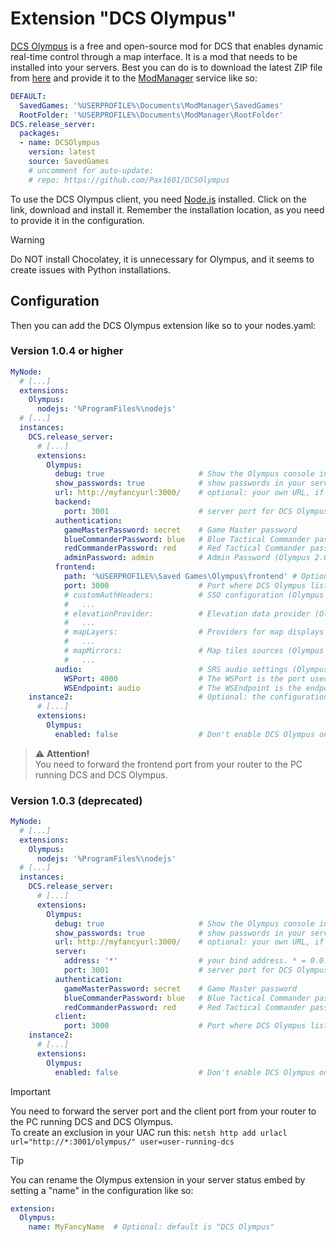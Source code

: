 # Extension "DCS Olympus"
[DCS Olympus](https://github.com/Pax1601/DCSOlympus) is a free and open-source mod for DCS that enables dynamic 
real-time control through a map interface. It is a mod that needs to be installed into your servers. Best you can do
is to download the latest ZIP file from [here](https://github.com/Pax1601/DCSOlympus/releases/latest) and provide it to the [ModManager](../../services/modmanager/README.md) service like so:
```yaml
DEFAULT:
  SavedGames: '%USERPROFILE%\Documents\ModManager\SavedGames'
  RootFolder: '%USERPROFILE%\Documents\ModManager\RootFolder'
DCS.release_server:
  packages:
  - name: DCSOlympus
    version: latest
    source: SavedGames
    # uncomment for auto-update:
    # repo: https://github.com/Pax1601/DCSOlympus
```
To use the DCS Olympus client, you need [Node.js](https://nodejs.org/download/release/latest-v20.x/) installed.
Click on the link, download and install it. Remember the installation location, as you need to provide it in the 
configuration.

> [!WARNING]
> Do NOT install Chocolatey, it is unnecessary for Olympus, and it seems to create issues with Python installations.

## Configuration
Then you can add the DCS Olympus extension like so to your nodes.yaml:

### Version 1.0.4 or higher
```yaml
MyNode:
  # [...]
  extensions:
    Olympus:
      nodejs: '%ProgramFiles%\nodejs'
  # [...]
  instances:
    DCS.release_server:
      # [...]
      extensions:
        Olympus:
          debug: true                     # Show the Olympus console in the DCSSB console, default = false
          show_passwords: true            # show passwords in your server status embed (default: false)
          url: http://myfancyurl:3000/    # optional: your own URL, if available
          backend:
            port: 3001                    # server port for DCS Olympus internal communication (needs to be unique)                   
          authentication:
            gameMasterPassword: secret    # Game Master password
            blueCommanderPassword: blue   # Blue Tactical Commander password
            redCommanderPassword: red     # Red Tactical Commander password
            adminPassword: admin          # Admin Password (Olympus 2.0)
          frontend:
            path: '%USERPROFILE%\Saved Games\Olympus\frontend' # Optional: path to the Olympus frontend. This is only needed if you are using the official installer. ModManager users don't need this.
            port: 3000                    # Port where DCS Olympus listens for client access (needs to be unique)
            # customAuthHeaders:          # SSO configuration (Olympus 2.0), see Olympus documentation
            #   ...
            # elevationProvider:          # Elevation data provider (Olympus 2.0), see Olympus documentation
            #   ...
            # mapLayers:                  # Providers for map displays (Olympus 2.0), see Olympus documemtation
            #   ...
            # mapMirrors:                 # Map tiles sources (Olympus 2.0), see Olympus documentation
            #   ...
          audio:                          # SRS audio settings (Olympus 2.0)
            WSPort: 4000                  # The WSPort is the port used by the web interface to connect to the audio backend WebSocket. It should be available and not used by other processes.
            WSEndpoint: audio             # The WSEndpoint is the endpoint used by the web interface to connect to the audio backend WebSocket when using a reverse proxy. A websocket proxy should be set up to forward requests from this endpoint to WSPort.
    instance2:                            # Optional: the configuration of other instances would be added here
      # [...]
      extensions:
        Olympus:
          enabled: false                  # Don't enable DCS Olympus on your instance2
```
> ⚠️ **Attention!**<br>
> You need to forward the frontend port from your router to the PC running DCS and DCS Olympus.

### Version 1.0.3 (deprecated)
```yaml
MyNode:
  # [...]
  extensions:
    Olympus:
      nodejs: '%ProgramFiles%\nodejs'
  # [...]
  instances:
    DCS.release_server:
      # [...]
      extensions:
        Olympus:
          debug: true                     # Show the Olympus console in the DCSSB console, default = false
          show_passwords: true            # show passwords in your server status embed (default: false)
          url: http://myfancyurl:3000/    # optional: your own URL, if available
          server:
            address: '*'                  # your bind address. * = 0.0.0.0, use localhost for local only setups
            port: 3001                    # server port for DCS Olympus internal communication (needs to be unique)                   
          authentication:
            gameMasterPassword: secret    # Game Master password
            blueCommanderPassword: blue   # Blue Tactical Commander password
            redCommanderPassword: red     # Red Tactical Commander password
          client:
            port: 3000                    # Port where DCS Olympus listens for client access (needs to be unique)
    instance2:
      # [...]
      extensions:
        Olympus:
          enabled: false                  # Don't enable DCS Olympus on your instance2
```
> [!IMPORTANT]
> You need to forward the server port and the client port from your router to the PC running DCS and DCS Olympus.<br>
> To create an exclusion in your UAC run this: `netsh http add urlacl url="http://*:3001/olympus/" user=user-running-dcs`

> [!TIP]
> You can rename the Olympus extension in your server status embed by setting a "name" in the configuration like so:
> ```yaml
> extension:
>   Olympus:
>     name: MyFancyName  # Optional: default is "DCS Olympus"
> ```
